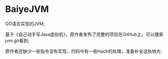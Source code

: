 # BaiyeJVM

GO语言实现的JVM;

基于《自己动手写Java虚拟机》，原作者发布了完整的项目在GitHub上，可以搜索jvm.go看到;

原作者还缺少一些指令没有实现，代码中有一些Hack的处理，准备补全这些地方;
